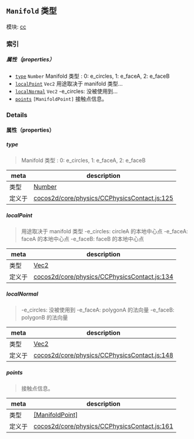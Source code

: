 ## `Manifold` 类型



模块: [cc](../modules/cc.md)






### 索引

##### 属性（properties）

  - [`type`](#type) `Number` Manifold 类型 :  0: e_circles, 1: e_faceA, 2: e_faceB
  - [`localPoint`](#localpoint) `Vec2` 用途取决于 manifold 类型...
  - [`localNormal`](#localnormal) `Vec2` -e_circles: 没被使用到...
  - [`points`](#points) `[ManifoldPoint]` 接触点信息。





### Details


#### 属性（properties）


##### type

> Manifold 类型 :  0: e_circles, 1: e_faceA, 2: e_faceB

| meta | description |
|------|-------------|
| 类型 | <a href="https://developer.mozilla.org/en/JavaScript/Reference/Global_Objects/Number" class="crosslink external" target="_blank">Number</a> |
| 定义于 | [cocos2d/core/physics/CCPhysicsContact.js:125](https://github.com/cocos-creator/engine/blob/79b9133d6e0e44b4b8f033ba86231ae21522f2dc/cocos2d/core/physics/CCPhysicsContact.js#L125) |



##### localPoint

> 用途取决于 manifold 类型
-e_circles: circleA 的本地中心点
-e_faceA: faceA 的本地中心点
-e_faceB: faceB 的本地中心点

| meta | description |
|------|-------------|
| 类型 | <a href="../classes/Vec2.html" class="crosslink">Vec2</a> |
| 定义于 | [cocos2d/core/physics/CCPhysicsContact.js:134](https://github.com/cocos-creator/engine/blob/79b9133d6e0e44b4b8f033ba86231ae21522f2dc/cocos2d/core/physics/CCPhysicsContact.js#L134) |



##### localNormal

> -e_circles: 没被使用到
-e_faceA: polygonA 的法向量
-e_faceB: polygonB 的法向量

| meta | description |
|------|-------------|
| 类型 | <a href="../classes/Vec2.html" class="crosslink">Vec2</a> |
| 定义于 | [cocos2d/core/physics/CCPhysicsContact.js:148](https://github.com/cocos-creator/engine/blob/79b9133d6e0e44b4b8f033ba86231ae21522f2dc/cocos2d/core/physics/CCPhysicsContact.js#L148) |



##### points

> 接触点信息。

| meta | description |
|------|-------------|
| 类型 | <a href="../classes/ManifoldPoint.html" class="crosslink">[ManifoldPoint]</a> |
| 定义于 | [cocos2d/core/physics/CCPhysicsContact.js:161](https://github.com/cocos-creator/engine/blob/79b9133d6e0e44b4b8f033ba86231ae21522f2dc/cocos2d/core/physics/CCPhysicsContact.js#L161) |






